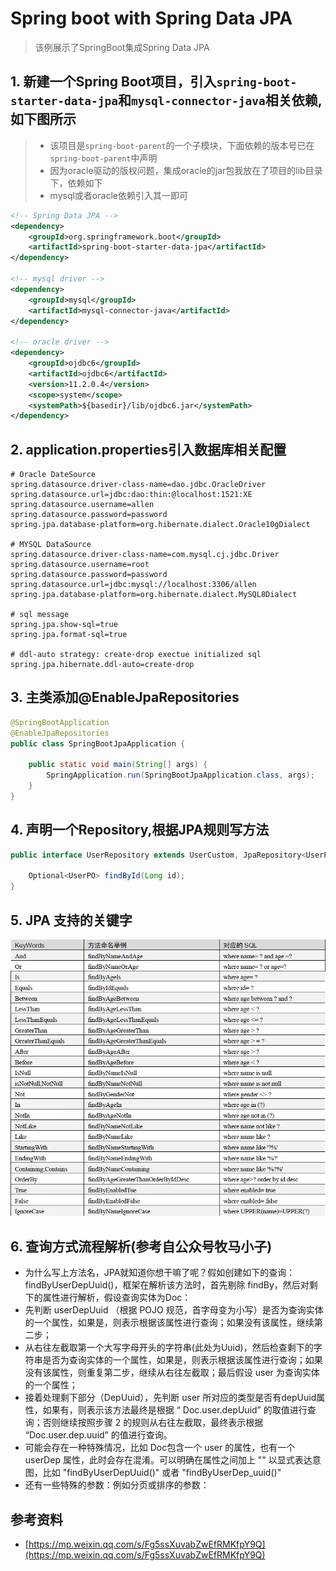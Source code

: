 # Spring boot with Spring Data JPA

> 该例展示了SpringBoot集成Spring Data JPA
## 1. 新建一个Spring Boot项目，引入`spring-boot-starter-data-jpa`和`mysql-connector-java`相关依赖,如下图所示
> - 该项目是`spring-boot-parent`的一个子模块，下面依赖的版本号已在`spring-boot-parent`中声明
> - 因为oracle驱动的版权问题，集成oracle的jar包我放在了项目的lib目录下，依赖如下
> - mysql或者oracle依赖引入其一即可
```xml
<!-- Spring Data JPA -->
<dependency>
    <groupId>org.springframework.boot</groupId>
    <artifactId>spring-boot-starter-data-jpa</artifactId>
</dependency>

<!-- mysql driver -->
<dependency>
    <groupId>mysql</groupId>
    <artifactId>mysql-connector-java</artifactId>
</dependency>

<!-- oracle driver -->
<dependency>
    <groupId>ojdbc6</groupId>
    <artifactId>ojdbc6</artifactId>
    <version>11.2.0.4</version>
    <scope>system</scope>
    <systemPath>${basedir}/lib/ojdbc6.jar</systemPath>
</dependency>

```
## 2. application.properties引入数据库相关配置
```properties
# Oracle DateSource
spring.datasource.driver-class-name=dao.jdbc.OracleDriver
spring.datasource.url=jdbc:dao:thin:@localhost:1521:XE
spring.datasource.username=allen
spring.datasource.password=password
spring.jpa.database-platform=org.hibernate.dialect.Oracle10gDialect

# MYSQL DataSource
spring.datasource.driver-class-name=com.mysql.cj.jdbc.Driver
spring.datasource.username=root
spring.datasource.password=password
spring.datasource.url=jdbc:mysql://localhost:3306/allen
spring.jpa.database-platform=org.hibernate.dialect.MySQL8Dialect

# sql message
spring.jpa.show-sql=true
spring.jpa.format-sql=true

# ddl-auto strategy: create-drop exectue initialized sql
spring.jpa.hibernate.ddl-auto=create-drop
```

## 3. 主类添加@EnableJpaRepositories
```java
@SpringBootApplication
@EnableJpaRepositories
public class SpringBootJpaApplication {

    public static void main(String[] args) {
        SpringApplication.run(SpringBootJpaApplication.class, args);
    }
}
```
## 4. 声明一个Repository,根据JPA规则写方法
```java
public interface UserRepository extends UserCustom, JpaRepository<UserPO, Long> {

    Optional<UserPO> findById(Long id);
}
``` 

## 5. JPA 支持的关键字
![src/main/resources/images/keyword.webp](src/main/resources/images/keyword.webp)

## 6. 查询方式流程解析(参考自公众号牧马小子)
- 为什么写上方法名，JPA就知道你想干嘛了呢？假如创建如下的查询： findByUserDepUuid()，框架在解析该方法时，首先剔除 findBy，然后对剩下的属性进行解析，假设查询实体为Doc：
- 先判断 userDepUuid （根据 POJO 规范，首字母变为小写）是否为查询实体的一个属性，如果是，则表示根据该属性进行查询；如果没有该属性，继续第二步；
- 从右往左截取第一个大写字母开头的字符串(此处为Uuid)，然后检查剩下的字符串是否为查询实体的一个属性，如果是，则表示根据该属性进行查询；如果没有该属性，则重复第二步，继续从右往左截取；最后假设 user 为查询实体的一个属性；
- 接着处理剩下部分（DepUuid），先判断 user 所对应的类型是否有depUuid属性，如果有，则表示该方法最终是根据 “ Doc.user.depUuid” 的取值进行查询；否则继续按照步骤 2 的规则从右往左截取，最终表示根据 “Doc.user.dep.uuid” 的值进行查询。
- 可能会存在一种特殊情况，比如 Doc包含一个 user 的属性，也有一个 userDep 属性，此时会存在混淆。可以明确在属性之间加上 "" 以显式表达意图，比如 "findByUserDepUuid()" 或者 "findByUserDep_uuid()"
- 还有一些特殊的参数：例如分页或排序的参数：

## 参考资料
- [https://mp.weixin.qq.com/s/Fg5ssXuvabZwEfRMKfpY9Q](https://mp.weixin.qq.com/s/Fg5ssXuvabZwEfRMKfpY9Q)